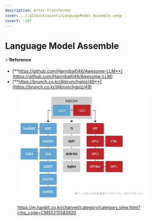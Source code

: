 ```yaml
---
description: After Transformer
cover: ../.gitbook/assets/LanguageModel Assemble.webp
coverY: -297
---
```


# Language Model Assemble

⭐️ **Reference**

* [**https://github.com/Hannibal046/Awesome-LLM**](https://github.com/Hannibal046/Awesome-LLM)
* [**https://brunch.co.kr/@brunchgpjz/49**](https://brunch.co.kr/@brunchgpjz/49)

<figure><img src="../.gitbook/assets/image (27).png" alt=""><figcaption><p><a href="https://m.hanbit.co.kr/channel/category/category_view.html?cms_code=CMS5215583920">https://m.hanbit.co.kr/channel/category/category_view.html?cms_code=CMS5215583920</a></p></figcaption></figure>

